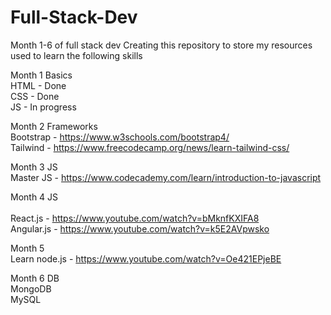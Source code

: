 # Full-Stack-Dev
Month 1-6 of full stack dev 
Creating this repository to store my resources used to learn the following skills


Month 1 Basics 
<br>
HTML - Done
<br>
CSS - Done
<br>
JS - In progress


Month 2 Frameworks 
<br>
Bootstrap - https://www.w3schools.com/bootstrap4/
<br>
Tailwind - https://www.freecodecamp.org/news/learn-tailwind-css/

Month 3 JS 
<br>
Master JS - https://www.codecademy.com/learn/introduction-to-javascript

Month 4 JS  
<br>
React.js - https://www.youtube.com/watch?v=bMknfKXIFA8
<br>
Angular.js - https://www.youtube.com/watch?v=k5E2AVpwsko

Month 5 
<br>
Learn node.js - https://www.youtube.com/watch?v=Oe421EPjeBE

Month 6 DB 
<br>
MongoDB
<br>
MySQL
